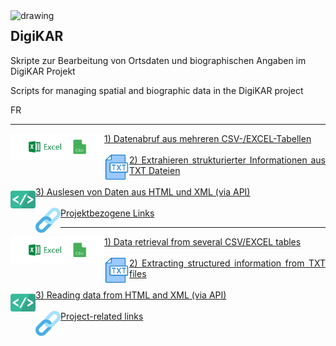 <img src="https://github.com/ieg-dhr/DigiKAR/blob/main/DigiKAR_logo-small.png" alt="drawing" width="200" style="padding=10px" align="left"/>

<h2>DigiKAR</h2>

<p>Skripte zur Bearbeitung von Ortsdaten und biographischen Angaben im DigiKAR Projekt</p>
<p>Scripts for managing spatial and biographic data in the DigiKAR project</p>
<p>FR</p>

<hr>
<p align="justify" align="center">
<img src="./assets/excel_CSV.png" alt="drawing" width="150" style="padding=10px" align="left"/>
<a href="https://ieg-dhr.github.io/DigiKAR/CSV-EXCEL.html">1) Datenabruf aus mehreren CSV-/EXCEL-Tabellen</a><br><br>
<img src="./assets/txt.png" alt="drawing" width="40" style="padding=10px" align="left"/>
<a href="https://ieg-dhr.github.io/DigiKAR/TXT.html">2) Extrahieren strukturierter Informationen aus TXT Dateien</a><br><br>
<img src="./assets/html_xml.png" alt="drawing" width="40" style="padding=10px" align="left"/>
<a href="https://ieg-dhr.github.io/DigiKAR/XML.html">3) Auslesen von Daten aus HTML und XML (via API)</a><br><br>
<img src="./assets/links.png" alt="drawing" width="40" style="padding=10px" align="left"/>
<a href="https://ieg-dhr.github.io/DigiKAR/CSV-EXCEL.html">Projektbezogene Links</a>
</p>

<hr>

<p align="justify" align="center">
<img src="./assets/excel_CSV.png" alt="drawing" width="150" style="padding=10px" align="left"/>
<a href="https://ieg-dhr.github.io/DigiKAR/CSV-EXCEL.html">1) Data retrieval from several CSV/EXCEL tables</a><br><br>
<img src="./assets/txt.png" alt="drawing" width="40" style="padding=10px" align="left"/>
<a href="https://ieg-dhr.github.io/DigiKAR/TXT.html">2) Extracting structured information from TXT files</a><br><br>
<img src="./assets/html_xml.png" alt="drawing" width="40" style="padding=10px" align="left"/>
<a href="https://ieg-dhr.github.io/DigiKAR/XML.html">3) Reading data from HTML and XML (via API)</a><br><br>
<img src="./assets/links.png" alt="drawing" width="40" style="padding=10px" align="left"/>
<a href="https://ieg-dhr.github.io/DigiKAR/CSV-EXCEL.html">Project-related links</a>






